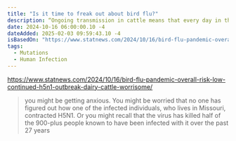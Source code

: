 ```yaml
---
title: "Is it time to freak out about bird flu?"
description: “Ongoing transmission in cattle means that every day in this country, a virus that is genetically suited to infecting wild birds is being given the opportunity to morph into one that can easily infect mammals.”
date: 2024-10-16 06:00:00.10 -4
dateAdded: 2025-02-03 09:59:43.10 -4
isBasedOn: "https://www.statnews.com/2024/10/16/bird-flu-pandemic-overall-risk-low-continued-h5n1-outbreak-dairy-cattle-worrisome/"
tags:
  - Mutations
  - Human Infection
---
```


https://www.statnews.com/2024/10/16/bird-flu-pandemic-overall-risk-low-continued-h5n1-outbreak-dairy-cattle-worrisome/

> you might be getting anxious. You might be worried that no one has figured out how one of the infected individuals, who lives in Missouri, contracted H5N1. Or you might recall that the virus has killed half of the 900-plus people known to have been infected with it over the past 27 years
